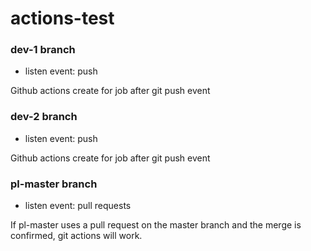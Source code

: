 # actions-test

### dev-1 branch
- listen event: push

Github actions create for job after git push event

### dev-2 branch
- listen event: push

Github actions create for job after git push event

### pl-master branch 
- listen event: pull requests

If pl-master uses a pull request on the master branch and the merge is confirmed, git actions will work.
